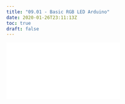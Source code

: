 ```yaml
---
title: "09.01 - Basic RGB LED Arduino"
date: 2020-01-26T23:11:13Z
toc: true
draft: false
---
```


![Link to included file content](../../../../arduino/basic-rgb-led-arduino.md)
